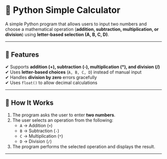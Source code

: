 # 🧮 Python Simple Calculator

A simple Python program that allows users to input two numbers and choose a mathematical operation (**addition, subtraction, multiplication, or division**) using **letter-based selection (A, B, C, D)**.

---

## 📌 Features

✔ Supports **addition (+), subtraction (-), multiplication (\*), and division (/)**  
✔ Uses **letter-based choices** (`A, B, C, D`) instead of manual input  
✔ Handles **division by zero** errors gracefully  
✔ Uses `float()` to allow decimal calculations

---

## 📜 How It Works

1. The program asks the user to enter **two numbers**.
2. The user selects an operation from the following:
   - `A` → Addition (`+`)
   - `B` → Subtraction (`-`)
   - `C` → Multiplication (`*`)
   - `D` → Division (`/`)
3. The program performs the selected operation and displays the result.

---
